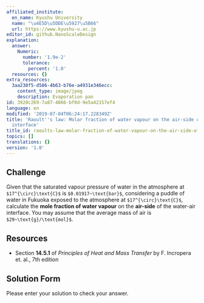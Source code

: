 ```yaml
---
affiliated_institute:
  en_name: Kyushu University
  name: "\u4E5D\u5DDE\u5927\u5B66"
  url: https://www.kyushu-u.ac.jp
editor_id: github.NanoScaleDesign
explanation:
  answer:
    Numeric:
      number: '1.9e-2'
      tolerance:
        percent: '1.0'
  resources: {}
extra_resources:
  3aa238f5-d586-4b63-b76e-a4931e346ecc:
    content_type: image/jpeg
    description: Evaporation pan
id: 3920c269-7a87-4866-bf0d-9e5a42157ef4
language: en
modified: '2019-07-04T06:24:17.228349Z'
title: 'Raoult''s law: Molar fraction of water vapour on the air-side of a water-air
  interface'
title_id: raoults-law-molar-fraction-of-water-vapour-on-the-air-side-of-a-water-air-interface
topics: []
translations: {}
version: '1.0'
---
```


## Challenge
Given that the saturated vapour pressure of water in the atmosphere at `$17^{\circ}\text{C}$` is `$0.01917~\text{bar}$`, considering a puddle of water in Fukuoka exposed to the atmosphere at `$17^{\circ}\text{C}$`, calculate the **mole fraction of water vapour** on the **air-side** of the water-air interface. You may assume that the average mass of air is `$29~\text{g}/\text{mol}$`.


## Resources

- Section **14.5.1** of *Principles of Heat and Mass Transfer* by F. Incropera et. al., 7th edition


## Solution Form
Please enter your solution to check your answer.

